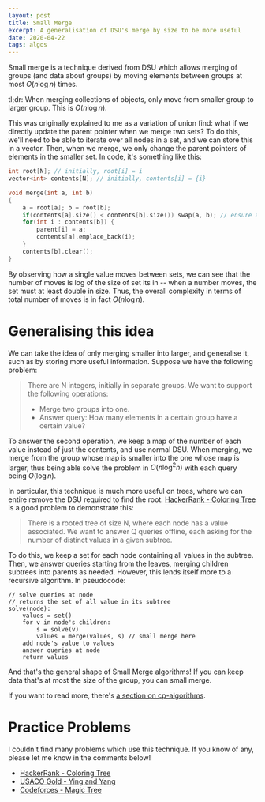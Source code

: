 ```yaml
---
layout: post
title: Small Merge
excerpt: A generalisation of DSU's merge by size to be more useful
date: 2020-04-22
tags: algos
---
```


Small merge is a technique derived from DSU which allows merging of groups (and data about groups) by moving elements between groups at most $O(n \log n)$ times.

<!--more-->

tl;dr:
When merging collections of objects, only move from smaller group to larger group.
This is $O(n \log n)$.

This was originally explained to me as a variation of union find: what if we directly update the parent pointer when we merge two sets?
To do this, we'll need to be able to iterate over all nodes in a set, and we can store this in a vector.
Then, when we merge, we only change the parent pointers of elements in the smaller set.
In code, it's something like this:

```cpp
int root[N]; // initially, root[i] = i
vector<int> contents[N]; // initially, contents[i] = {i}

void merge(int a, int b)
{
	a = root[a]; b = root[b];
	if(contents[a].size() < contents[b].size()) swap(a, b); // ensure a's group is larger
	for(int i : contents[b]) {
		parent[i] = a;
		contents[a].emplace_back(i);
	}
	contents[b].clear();
}
```

By observing how a single value moves between sets, we can see that the number of moves is log of the size of set its in -- when a number moves, the set must at least double in size.
Thus, the overall complexity in terms of total number of moves is in fact $O(n \log n)$.

# Generalising this idea

We can take the idea of only merging smaller into larger, and generalise it, such as by storing more useful information.
Suppose we have the following problem:

> There are N integers, initially in separate groups.
> We want to support the following operations:
>
> - Merge two groups into one.
> - Answer query:
> How many elements in a certain group have a certain value?

To answer the second operation, we keep a map of the number of each value instead of just the contents, and use normal DSU.
When merging, we merge from the group whose map is smaller into the one whose map is larger, thus being able solve the problem in $O(n \log^2 n)$ with each query being $O(\log n)$.

In particular, this technique is much more useful on trees, where we can entire remove the DSU required to find the root.
[HackerRank - Coloring Tree][coloring-tree] is a good problem to demonstrate this:

[coloring-tree]: https://www.hackerrank.com/contests/101feb14/challenges/coloring-tree

> There is a rooted tree of size N, where each node has a value associated.
We want to answer Q queries offline, each asking for the number of distinct values in a given subtree.

To do this, we keep a set for each node containing all values in the subtree.
Then, we answer queries starting from the leaves, merging children subtrees into parents as needed.
However, this lends itself more to a recursive algorithm.
In pseudocode:

```
// solve queries at node
// returns the set of all value in its subtree
solve(node):
	values = set()
	for v in node's children:
		s = solve(v)
		values = merge(values, s) // small merge here
	add node's value to values
	answer queries at node
	return values
```

And that's the general shape of Small Merge algorithms!
If you can keep data that's at most the size of the group, you can small merge.

If you want to read more, there's [a section on cp-algorithms](https://cp-algorithms.com/data_structures/disjoint_set_union.html#toc-tgt-15).

# Practice Problems

I couldn't find many problems which use this technique.
If you know of any, please let me know in the comments below!

- [HackerRank - Coloring Tree][coloring-tree]
- [USACO Gold - Ying and Yang](http://usaco.org/index.php?page=viewproblem2&cpid=286)
- [Codeforces - Magic Tree](https://codeforces.com/contest/1193/problem/B)

